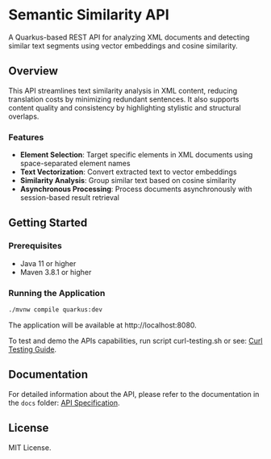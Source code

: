 # Semantic Similarity API
A Quarkus-based REST API for analyzing XML documents and detecting similar text segments using vector embeddings and cosine similarity.

## Overview
This API streamlines text similarity analysis in XML content, reducing translation costs by minimizing redundant sentences. It also supports content quality and consistency by highlighting stylistic and structural overlaps.

### Features

- **Element Selection**: Target specific elements in XML documents using space-separated element names
- **Text Vectorization**: Convert extracted text to vector embeddings
- **Similarity Analysis**: Group similar text based on cosine similarity
- **Asynchronous Processing**: Process documents asynchronously with session-based result retrieval

## Getting Started

### Prerequisites

- Java 11 or higher
- Maven 3.8.1 or higher

### Running the Application

```bash
./mvnw compile quarkus:dev
```

The application will be available at http://localhost:8080.

To test and demo the APIs capabilities, run script curl-testing.sh or see: [Curl Testing Guide](src/test/curl-testing.md).

## Documentation

For detailed information about the API, please refer to the documentation in the `docs` folder: [API Specification](docs/api-specification.md).

## License

MIT License.
